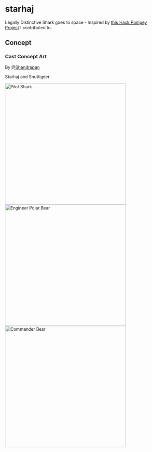 # starhaj
Legally Distinctive Shark goes to space - Inspired by [this Hack Pompey Project](https://github.com/GeekyAubergine/blahbarian) I contributed to.

## Concept

### Cast Concept Art
By [@Shandrapan](https://twitter.com/shandrapan)
<p float="left">
Starhaj and Snuttigeer
  </p>
  <p>
<img alt="Pilot Shark" src="https://user-images.githubusercontent.com/56833452/230422247-8e421280-0abf-479a-b1e5-b43ede860b66.png" width="400"/>
<img alt="Engineer Polar Bear" src="https://user-images.githubusercontent.com/56833452/230422256-c24f33ee-80b0-4096-acea-90086cad1ffd.png" width="400"/>
<img alt="Commander Bear" src="https://user-images.githubusercontent.com/56833452/230733619-6721372e-af80-4cbf-b20b-f6a2bab37119.png" width="400"/>
</p>


